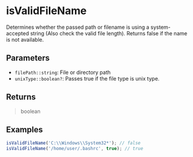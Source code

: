 # isValidFileName <Lang js />

<NodeRequired en />

Determines whether the passed path or filename is using a system-accepted string (Also check the valid file length). Returns false if the name is not available.

## Parameters

- `filePath::string`: File or directory path
- `unixType::boolean?`: Passes true if the file type is unix type.

## Returns

> boolean

## Examples

```javascript
isValidFileName('C:\\Windows\\System32*'); // false
isValidFileName('/home/user/.bashrc', true); // true
```

